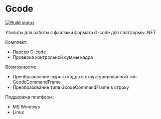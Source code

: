 # Gcode
[![Build status](https://ci.appveyor.com/api/projects/status/o1hknr782gpwkpy0?svg=true)](https://ci.appveyor.com/project/rus-bit/gcode)

Утилиты для работы с файлами формата G-code для платформы .NET

Комплект:
- Парсер G-code
- Проверка контрольной суммы кадра

Возможности:

- Преобразование сырого кадра в структурированный тип GcodeCommandFrame
- Преобразование типа GcodeCommandFrame в строку

Поддержка платформ:

- MS Windows
- Linux 
